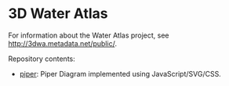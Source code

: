 # 3D Water Atlas

For information about the Water Atlas project, see http://3dwa.metadata.net/public/.

Repository contents:

* [piper](piper): Piper Diagram implemented using JavaScript/SVG/CSS.
